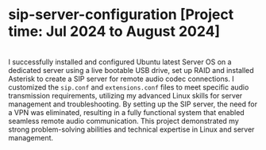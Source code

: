 # sip-server-configuration [Project time: Jul 2024 to August 2024]
<br>I successfully installed and configured Ubuntu latest Server OS on a dedicated server using a live bootable USB drive, set up RAID and installed Asterisk to create a SIP server for remote audio codec connections. I customized the `sip.conf` and `extensions.conf` files to meet specific audio transmission requirements, utilizing my advanced Linux skills for server management and troubleshooting. By setting up the SIP server, the need for a VPN was eliminated, resulting in a fully functional system that enabled seamless remote audio communication. This project demonstrated my strong problem-solving abilities and technical expertise in Linux and server management.</br>
